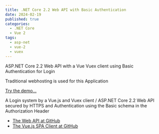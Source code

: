 ```yaml
---
title: .NET Core 2.2 Web API with Basic Authentication
date: 2024-02-19
published: true
categories:
  - .NET Core
  - Vue 2
tags:
  - asp-net
  - vue-2
  - vuex
---
```



ASP.NET Core 2.2 Web API with a Vue Vuex client using Basic Authentication for Login

Traditional webhosting is used for this Application

<a href="https://basic.auth.client.core.persteenolsen.com" target="_blank" title="Basic Authentication">Try the demo...</a>

<p>A Login system by a Vue.js and Vuex client / ASP.NET Core 2.2 Web API secured by HTTPS and Authentication using the Basic schema in the Authorization Header</p>

<ul>
<li><a href="https://github.com/persteenolsen/aspnet-core-basic-authentication-api" target="_blank">The Web API at GitHub</a></li>
<li><a href="https://github.com/persteenolsen/vue-basic-authentication-client" target="_blank">The Vue.js SPA Client at GitHub</a></li>
</ul>